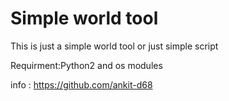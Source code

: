 # Simple world tool
This is just a simple world tool or just simple script
               
Requirment:Python2 and os modules

info : https://github.com/ankit-d68


